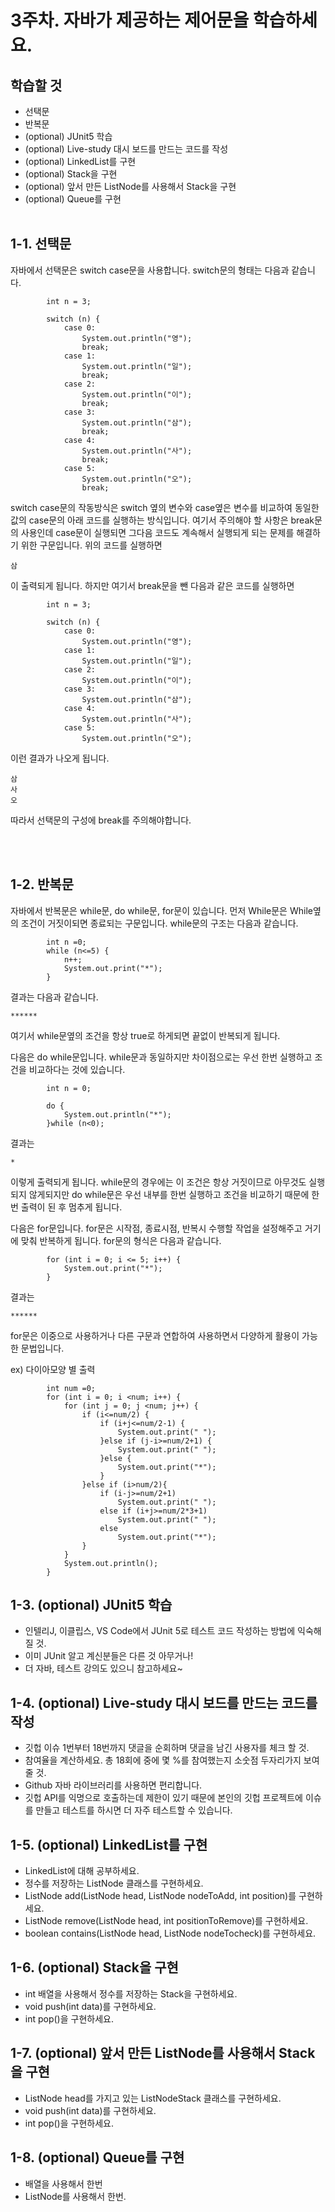 3주차. 자바가 제공하는 제어문을 학습하세요.
=======================================
학습할 것
-------------
- 선택문
- 반복문
- (optional) JUnit5 학습
- (optional) Live-study 대시 보드를 만드는 코드를 작성
- (optional) LinkedList를 구현
- (optional) Stack을 구현
- (optional) 앞서 만든 ListNode를 사용해서 Stack을 구현
- (optional) Queue를 구현
<br><br>

1-1. 선택문
--------------------------------------------
자바에서 선택문은 switch case문을 사용합니다.
switch문의 형태는 다음과 같습니다.

```
        int n = 3;
        
        switch (n) {
            case 0:
                System.out.println("영");
                break;
            case 1:
                System.out.println("일");
                break;
            case 2:
                System.out.println("이");
                break;
            case 3:
                System.out.println("삼");
                break;
            case 4:
                System.out.println("사");
                break;
            case 5:
                System.out.println("오");
                break;
```
switch case문의 작동방식은 switch 옆의 변수와 case옆은 변수를 비교하여 동일한값의 case문의 아래 코드를 실행하는 방식입니다.
여기서 주의해야 할 사항은 break문의 사용인데 case문이 실행되면 그다음 코드도 계속해서 실행되게 되는 문제를 해결하기 위한 구문입니다.
위의 코드를 실행하면 
```
삼
```
이 출력되게 됩니다. 하지만 여기서 break문을 뺀 다음과 같은 코드를 실행하면

```
        int n = 3;
        
        switch (n) {
            case 0:
                System.out.println("영");
            case 1:
                System.out.println("일");
            case 2:
                System.out.println("이");
            case 3:
                System.out.println("삼");
            case 4:
                System.out.println("사");
            case 5:
                System.out.println("오");
```
이런 결과가 나오게 됩니다.
```
삼
사
오
```
따라서 선택문의 구성에 break를 주의해야합니다.

<br><br>

1-2. 반복문
--------------------------------------------
자바에서 반복문은 while문, do while문, for문이 있습니다.
먼저 While문은 While옆의 조건이 거짓이되면 종료되는 구문입니다.
while문의 구조는 다음과 같습니다.
```
        int n =0;
        while (n<=5) {
            n++;
            System.out.print("*");
        }
```
결과는 다음과 같습니다.
```
******
```
여기서 while문옆의 조건을 항상 true로 하게되면 끝없이 반복되게 됩니다.

다음은 do while문입니다. while문과 동일하지만 차이점으로는 우선 한번 실행하고 조건을 비교하다는 것에 있습니다.

```
        int n = 0;

        do {
            System.out.println("*");
        }while (n<0);
```

결과는 
```
*
```
이렇게 출력되게 됩니다. while문의 경우에는 이 조건은 항상 거짓이므로 아무것도 실행되지 않게되지만 do while문은 우선 내부를 한번 실행하고 조건을 비교하기 때문에 한번 출력이 된 후 멈추게 됩니다.

다음은 for문입니다. for문은 시작점, 종료시점, 반복시 수행할 작업을 설정해주고 거기에 맞춰 반복하게 됩니다. for문의 형식은 다음과 같습니다.
```
        for (int i = 0; i <= 5; i++) {
            System.out.print("*");
        }
```
결과는 
```
******
```

for문은 이중으로 사용하거나 다른 구문과 연합하여 사용하면서 다양하게 활용이 가능한 문법입니다.

ex) 다이아모양 별 출력
```
        int num =0;
        for (int i = 0; i <num; i++) {
            for (int j = 0; j <num; j++) {
                if (i<=num/2) {
                    if (i+j<=num/2-1) {
                        System.out.print(" ");
                    }else if (j-i>=num/2+1) {
                        System.out.print(" ");
                    }else {
                        System.out.print("*");
                    }
                }else if (i>num/2){
                    if (i-j>=num/2+1)
                        System.out.print(" ");
                    else if (i+j>=num/2*3+1)
                        System.out.print(" ");
                    else
                        System.out.print("*");
                }
            }
            System.out.println();
        }
```







1-3. (optional) JUnit5 학습
--------------------------------------------
* 인텔리J, 이클립스, VS Code에서 JUnit 5로 테스트 코드 작성하는 방법에 익숙해 질 것.
* 이미 JUnit 알고 계신분들은 다른 것 아무거나!
* 더 자바, 테스트 강의도 있으니 참고하세요~




1-4. (optional) Live-study 대시 보드를 만드는 코드를 작성
--------------------------------------------
* 깃헙 이슈 1번부터 18번까지 댓글을 순회하며 댓글을 남긴 사용자를 체크 할 것.
* 참여율을 계산하세요. 총 18회에 중에 몇 %를 참여했는지 소숫점 두자리가지 보여줄 것.
* Github 자바 라이브러리를 사용하면 편리합니다.
* 깃헙 API를 익명으로 호출하는데 제한이 있기 때문에 본인의 깃헙 프로젝트에 이슈를 만들고 테스트를 하시면 더 자주 테스트할 수 있습니다.






1-5. (optional) LinkedList를 구현
--------------------------------------------
* LinkedList에 대해 공부하세요.
* 정수를 저장하는 ListNode 클래스를 구현하세요.
* ListNode add(ListNode head, ListNode nodeToAdd, int position)를 구현하세요.
* ListNode remove(ListNode head, int positionToRemove)를 구현하세요.
* boolean contains(ListNode head, ListNode nodeTocheck)를 구현하세요.



1-6. (optional) Stack을 구현
--------------------------------------------
* int 배열을 사용해서 정수를 저장하는 Stack을 구현하세요.
* void push(int data)를 구현하세요.
* int pop()을 구현하세요.




1-7. (optional) 앞서 만든 ListNode를 사용해서 Stack을 구현
--------------------------------------------
* ListNode head를 가지고 있는 ListNodeStack 클래스를 구현하세요.
* void push(int data)를 구현하세요.
* int pop()을 구현하세요.




1-8. (optional) Queue를 구현
--------------------------------------------
* 배열을 사용해서 한번
* ListNode를 사용해서 한번.


